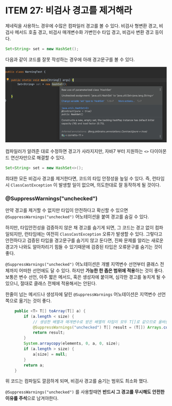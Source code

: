 # ITEM 27: 비검사 경고를 제거해라

제네릭을 사용하느 경우에 수많은 컴파일러 경고를 볼 수 있다. 비검사 형변환 경고, 비검사 메서드 호출 경고, 비검사 매개변수화 가변인수 타입 경고, 비검사 변환 경고 등이다.

```java
Set<String> set = new HashSet();
```

다음과 같이 코드를 잘못 작성하는 경우에 아래 경고문구를 볼 수 있다.

![image-20210519124251411](./assets/image-20210519124251411.png)

컴파일러가 알려준 대로 수정하면 경고가 사라지지만, 자바7 부터 지원하는 `<>` 다이아몬드 연산자만으로 해결할 수 있다.

```java
Set<String> set = new HashSet<>();
```

최대한 모든 비검사 경고를 제거한다면, 코드의 타입 안정성을 높일 수 있다. 즉, 런타임시 `ClassCastException` 이 발생할 일이 없으며, 의도한대로 잘 동작하게 될 것이다.

### @SuppressWarnings("unchecked")

만약 경고를 제거할 수 없지만 타입이 안전하다고 확신할 수 있으면 `@SuppressWarnings("unchecked")` 어노테이션을 붙여 경고를 숨길 수 있다.

하지만, 타입안전성을 검증하지 않은 채 경고를 숨기게 되면, 그 코드는 경고 없이 컴파일되지만, 런타임에는 여전히 `ClassCastException` 오류가 발생할 수 있다. 그렇다고 안전하다고 검증된 타입을 경고문구를 숨기지 않고 둔다면, 진짜 문제를 알리는 새로운 경고가 나와도 알아차리기 힘들 수 있기때문에 검증된 타입은 오류문구를 숨기는 것이 좋다.

 `@SuppressWarnings("unchecked")` 어노테이션은 개별 지역변수 선언부터 클래스 전체까지 어떠한 선언에도 달 수 있다. 하지만 **가능한 한 좁은 범위에 적용**하는 것이 좋다. 보통은 변수 선언, 아주 짧은 메서드, 혹은 생성자에 붙이며, 심각한 경고를 놓치게 될 수 있으니, 절대로 클래스 전체에 적용해서는 안된다.

한줄이 넘는 메서드나 생성자에 달린 `@SuppressWarnings` 어노테이션은 지역변수 선언쪽으로 옮기는 것이 좋다.

```java
    public <T> T[] toArray(T[] a) {
        if (a.length < size) {
          	// 생성한 배열과 매개변수로 받은 배열의 타입이 모두 T[]로 같으므로 올바른 형변환
            @SuppressWarnings("unchecked") T[] result = (T[]) Arrays.copyOf(elements, size, a.getClass());
            return result;
        }
        System.arraycopy(elements, 0, a, 0, size);
        if (a.length > size) {
            a[size] = null;
        }
        return a;
    }
```

위 코드는 컴파일도 깔끔하게 되며, 비검사 경고를 숨기는 범위도 최소화 했다.

`@SuppressWarnings("unchecked")` 를 사용할때면 **반드시 그 경고를 무시해도 안전한 이유를 주석**으로 남겨야한다.

